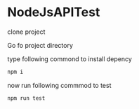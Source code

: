 # NodeJsAPITest

clone project 

Go fo project directory 

type following commond to install  depency 

```sh
npm i
```
now run following commmod to test 

```sh
npm run test
```
